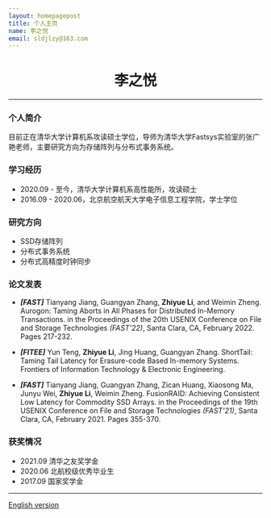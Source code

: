 ```yaml
---
layout: homepagepost
title: 个人主页
name: 李之悦
email: sldjlzy@163.com
---
```


# <center> 李之悦 
---

### 个人简介 
目前正在清华大学计算机系攻读硕士学位，导师为清华大学Fastsys实验室的张广艳老师，主要研究方向为存储阵列与分布式事务系统。

### 学习经历
* 2020.09 - 至今，清华大学计算机系高性能所，攻读硕士
* 2016.09 - 2020.06，北京航空航天大学电子信息工程学院，学士学位

### 研究方向
* SSD存储阵列
* 分布式事务系统
* 分布式高精度时钟同步

### 论文发表
* ***[FAST]*** Tianyang Jiang, Guangyan Zhang, **Zhiyue Li**, and Weimin Zheng. Aurogon: Taming Aborts in All Phases for Distributed In-Memory Transactions. in the Proceedings of the 20th USENIX Conference on File and Storage Technologies *(FAST'22)*, Santa Clara, CA, February 2022. Pages 217-232.

* ***[FITEE]*** Yun Teng, **Zhiyue Li**, Jing Huang, Guangyan Zhang. ShortTail: Taming Tail Latency for Erasure-code Based In-memory Systems. Frontiers of Information Technology & Electronic Engineering.

* ***[FAST]*** Tianyang Jiang, Guangyan Zhang, Zican Huang, Xiaosong Ma, Junyu Wei, **Zhiyue Li**, Weimin Zheng. FusionRAID: Achieving Consistent Low Latency for Commodity SSD Arrays. in the Proceedings of the 19th USENIX Conference on File and Storage Technologies *(FAST'21)*, Santa Clara, CA, February 2021. Pages 355-370.


### 获奖情况
* 2021.09 清华之友奖学金
* 2020.06 北航校级优秀毕业生
* 2017.09 国家奖学金

---
[English version](intro_en.markdown)
